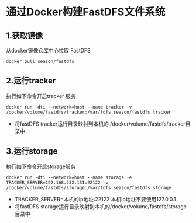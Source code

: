 # 通过Docker构建FastDFS文件系统

## 1.获取镜像
从docker镜像仓库中心拉取 FastDFS
```shell script
docker pull season/fastdfs
```

## 2.运行tracker
执行如下命令开启tracker 服务
```shell script
docker run -dti --network=host --name tracker -v /docker/volume/fastdfs/tracker:/var/fdfs season/fastdfs tracker
```
* 将fastDFS tracker运行目录映射到本机的 /docker/volume/fastdfs/tracker目录中  

## 3.运行storage
执行如下命令开启storage服务
```shell script
docker run -dti --network=host --name storage -e TRACKER_SERVER=192.168.232.151:22122 -v /docker/volume/fastdfs/storage:/var/fdfs season/fastdfs storage
```
* TRACKER_SERVER=本机的ip地址:22122 本机ip地址不要使用127.0.0.1
* 将fastDFS storage运行目录映射到本机的/docker/volume/fastdfs/storage目录中

